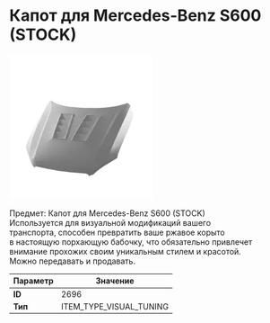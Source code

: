 # Капот для Mercedes-Benz S600 (STOCK)

![Item Image](../img/2696.webp?raw=true)

Предмет: Капот для Mercedes-Benz S600 (STOCK)<br>Используется для визуальной модификаций вашего<br>транспорта, способен превратить ваше ржавое корыто<br>в настоящую порхающую бабочку, что обязательно привлечет<br>внимание прохожих своим уникальным стилем и красотой.<br>Можно передавать и продавать.


| Параметр | Значение |
|----------|----------|
| **ID** | 2696 |
| **Тип** | ITEM_TYPE_VISUAL_TUNING |

